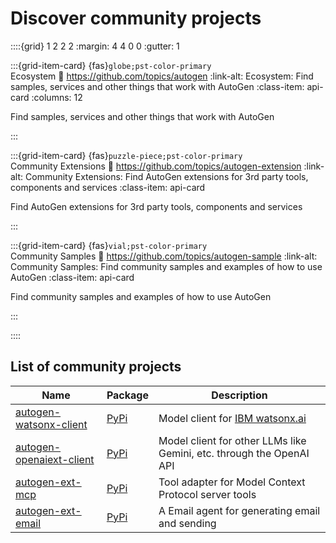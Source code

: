 # Discover community projects

::::{grid} 1 2 2 2
:margin: 4 4 0 0
:gutter: 1

:::{grid-item-card} {fas}`globe;pst-color-primary` <br> Ecosystem
:link: https://github.com/topics/autogen
:link-alt: Ecosystem: Find samples, services and other things that work with AutoGen
:class-item: api-card
:columns: 12

Find samples, services and other things that work with AutoGen

:::

:::{grid-item-card} {fas}`puzzle-piece;pst-color-primary` <br> Community Extensions
:link: https://github.com/topics/autogen-extension
:link-alt: Community Extensions: Find AutoGen extensions for 3rd party tools, components and services
:class-item: api-card

Find AutoGen extensions for 3rd party tools, components and services

:::

:::{grid-item-card} {fas}`vial;pst-color-primary` <br> Community Samples
:link: https://github.com/topics/autogen-sample
:link-alt: Community Samples: Find community samples and examples of how to use AutoGen
:class-item: api-card

Find community samples and examples of how to use AutoGen

:::

::::

## List of community projects

| Name                                                                             | Package                                                    | Description                                                                |
| -------------------------------------------------------------------------------- | ---------------------------------------------------------- | -------------------------------------------------------------------------- |
| [autogen-watsonx-client](https://github.com/tsinggggg/autogen-watsonx-client)    | [PyPi](https://pypi.org/project/autogen-watsonx-client/)   | Model client for [IBM watsonx.ai](https://www.ibm.com/products/watsonx-ai) |
| [autogen-openaiext-client](https://github.com/vballoli/autogen-openaiext-client) | [PyPi](https://pypi.org/project/autogen-openaiext-client/) | Model client for other LLMs like Gemini, etc. through the OpenAI API       |
| [autogen-ext-mcp](https://github.com/richard-gyiko/autogen-ext-mcp)              | [PyPi](https://pypi.org/project/autogen-ext-mcp/)          | Tool adapter for Model Context Protocol server tools                       |
| [autogen-ext-email](https://github.com/masquerlin/autogen-ext-email)             | [PyPi](https://pypi.org/project/autogen-ext-email/)        | A Email agent for generating email and sending                             |

<!-- Example -->
<!-- | [My Model Client](https://github.com/example)  | [PyPi](https://pypi.org/project/example) | Model client for my custom model service | -->
<!-- - Name should link to the project page or repo
- Package should link to the PyPi page
- Description should be a brief description of the project. 1 short sentence is ideal. -->
